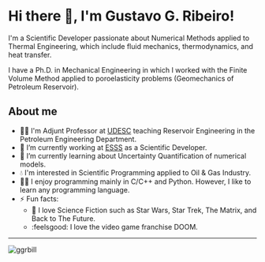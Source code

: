 # Hi there 👋, I'm Gustavo G. Ribeiro!

I'm a Scientific Developer passionate about Numerical Methods applied to Thermal Engineering, which include fluid mechanics, thermodynamics, and heat transfer. 

I have a Ph.D. in Mechanical Engineering in which I worked with the Finite Volume Method applied to poroelasticity problems (Geomechanics of Petroleum Reservoir).

## About me

- 👨‍🏫 I'm Adjunt Professor at [UDESC](https://www.udesc.br) teaching Reservoir Engineering in the Petroleum Engineering Department.
- 🔭 I’m currently working at [ESSS](https://github.com/ESSS?type=source) as a Scientific Developer. 
- 🌱 I’m currently learning about Uncertainty Quantification of numerical models.
- :droplet:    I'm interested in Scientific Programming applied to Oil & Gas Industry.
- :man_technologist: I enjoy programming mainly in C/C++ and Python. However, I like to learn any programming language.
- ⚡ Fun facts: 
  - :vulcan_salute: I love Science Fiction such as Star Wars, Star Trek, The Matrix, and Back to The Future. 
  - :feelsgood: I love the video game franchise DOOM.

---
<p align="left"> <img src="https://komarev.com/ghpvc/?username=ggrbill&label=Profile%20views&color=0e75b6&style=flat" alt="ggrbill" /> </p>

<!--
- 🔭 I’m currently working on ...
- 🌱 I’m currently learning ...
- 👯 I’m looking to collaborate on ...
- 🤔 I’m looking for help with ...
- 💬 Ask me about ...
- 📫 How to reach me: ...
- 😄 Pronouns: ...
- ⚡ Fun fact: ...
-->
